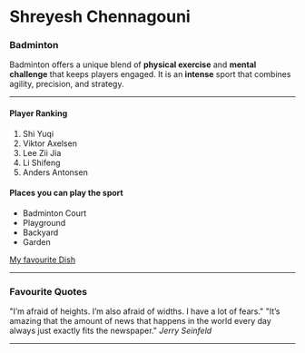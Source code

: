 # Shreyesh Chennagouni
### Badminton
Badminton offers a unique blend of __physical exercise__ and **mental challenge** that keeps players engaged. It is an __intense__ sport that combines agility, precision, and strategy.

---
#### Player Ranking
1. Shi Yuqi
2. Viktor Axelsen
3. Lee Zii Jia
4. Li Shifeng
5. Anders Antonsen
#### Places you can play the sport
* Badminton Court
* Playground
* Backyard
* Garden

[My favourite Dish](MyDish.md)

---
### Favourite Quotes
"I’m afraid of heights. I’m also afraid of widths. I have a lot of fears."
"It’s amazing that the amount of news that happens in the world every day always just exactly fits the newspaper."
_Jerry Seinfeld_

---
